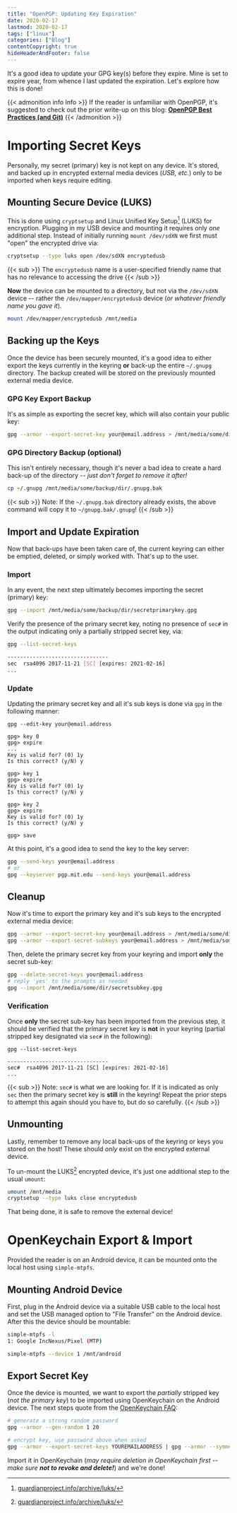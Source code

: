 ```yaml
---
title: "OpenPGP: Updating Key Expiration"
date: 2020-02-17
lastmod: 2020-02-17
tags: ["linux"]
categories: ["Blog"]
contentCopyright: true
hideHeaderAndFooter: false
---
```

It's a good idea to update your GPG key(s) before they expire. Mine is set to
expire year, from whence I last updated the expiration. Let's explore how this
is done!

<!--more-->

{{< admonition info Info >}}
If the reader is unfamiliar with OpenPGP, it's suggested to check out the prior
write-up on this blog: [**OpenPGP Best Practices (and Git)**](/post/gpg_best_practices_and_git/)
{{< /admonition >}}

# Importing Secret Keys

Personally, my secret (primary) key is not kept on any device. It's stored, and
backed up in encrypted external media devices (_USB, etc._) only to be imported
when keys require editing.

## Mounting Secure Device (LUKS)

This is done using `cryptsetup` and Linux Unified Key Setup[^1] (LUKS) for
encryption. Plugging in my USB device and mounting it requires only _one_
additional step. Instead of initially running `mount /dev/sdXN` we first must
"open" the encrypted drive via:

```bash
cryptsetup --type luks open /dev/sdXN encryptedusb
```

{{< sub >}}
The `encryptedusb` name is a user-specified friendly name that has
no relevance to accessing the drive
{{< /sub >}}

**Now** the device can be mounted to a directory, but not via the `/dev/sdXN` device
-- rather the `/dev/mapper/encryptedusb` device (_or whatever friendly name you
gave it_).

```bash
mount /dev/mapper/encryptedusb /mnt/media
```

## Backing up the Keys

Once the device has been securely mounted, it's a good idea to either export
the keys currently in the keyring **or** back-up the entire `~/.gnupg`
directory. The backup created will be stored on the previously mounted external
media device.

### GPG Key Export Backup

It's as simple as exporting the secret key, which will also contain your public
key:

```bash
gpg --armor --export-secret-key your@email.address > /mnt/media/some/dir/secretkey.gpg.bak
```

### GPG Directory Backup (optional)

This isn't entirely necessary, though it's never a bad idea to create a hard
back-up of the directory -- _just don't forget to remove it after!_

```bash
cp ~/.gnupg /mnt/media/some/backup/dir/.gnupg.bak
```

{{< sub >}}
Note: If the `~/.gnupg.bak` directory already exists, the above command will
copy it to `~/gnupg.bak/.gnupg`!
{{< /sub >}}

## Import and Update Expiration

Now that back-ups have been taken care of, the current keyring can either be
emptied, deleted, or simply worked with. That's up to the user.

### Import

In any event, the next step ultimately becomes importing the secret (primary)
key:

```bash
gpg --import /mnt/media/some/backup/dir/secretprimarykey.gpg
```

Verify the presence of the primary secret key, noting no presence of `sec#` in
the output indicating only a partially stripped secret key, via:

```bash
gpg --list-secret-keys

--------------------------------
sec  rsa4096 2017-11-21 [SC] [expires: 2021-02-16]
...
```

### Update

Updating the primary secret key and all it's sub keys is done via `gpg` in the
following manner:

```text
gpg --edit-key your@email.address

gpg> key 0
gpg> expire
...
Key is valid for? (0) 1y
Is this correct? (y/N) y

gpg> key 1
gpg> expire
Key is valid for? (0) 1y
Is this correct? (y/N) y

gpg> key 2
gpg> expire
Key is valid for? (0) 1y
Is this correct? (y/N) y

gpg> save
```

At this point, it's a good idea to send the key to the key server:

```bash
gpg --send-keys your@email.address
# or
gpg --keyserver pgp.mit.edu --send-keys your@email.address
```

## Cleanup

Now it's time to export the primary key and it's sub keys to the encrypted
external media device:

```bash
gpg --armor --export-secret-key your@email.address > /mnt/media/some/dir/secretkey.gpg
gpg --armor --export-secret-subkeys your@email.address > /mnt/media/some/dir/secretsubkey.gpg
```

Then, delete the primary secret key from your keyring and import **only** the
secret sub-key:

```bash
gpg --delete-secret-keys your@email.address
# reply 'yes' to the prompts as needed
gpg --import /mnt/media/some/dir/secretsubkey.gpg

```

### Verification

Once **only** the secret sub-key has been imported from the previous step, it
should be verified that the primary secret key is **not** in your keyring
(partial stripped key designated via `sec#` in the following):

```text
gpg --list-secret-keys

--------------------------------
sec#  rsa4096 2017-11-21 [SC] [expires: 2021-02-16]
...
```

{{< sub >}}
Note: `sec#` is what we are looking for. If it is indicated as only `sec` then
the primary secret key is **still** in the keyring! Repeat the prior steps to
attempt this again should you have to, but do so carefully.
{{< /sub >}}

## Unmounting

Lastly, remember to remove any local back-ups of the keyring or keys you stored
on the host! These should _only_ exist on the encrypted external device.

To un-mount the LUKS[^1] encrypted device, it's just one additional step to the
usual `umount`:

```bash
umount /mnt/media
cryptsetup --type luks close encryptedusb
```

That being done, it is safe to remove the external device!

# OpenKeychain Export & Import

Provided the reader is on an Android device, it can be mounted onto the local
host using `simple-mtpfs`.

## Mounting Android Device

First, plug in the Android device via a suitable USB cable to the local host and
set the USB managed option to "File Transfer" on the Android device. After this
the device should be mountable:

```bash
simple-mtpfs -l
1: Google IncNexus/Pixel (MTP)

simple-mtpfs --device 1 /mnt/android
```

## Export Secret Key

Once the device is mounted, we want to export the _partially_ stripped key (_not
the primary key_) to be imported using OpenKeychain on the Android device. The
next steps quote from the [OpenKeychain
FAQ](https://www.openkeychain.org/faq/#how-to-import-an-openkeychain-backup-with-gpg):

```bash
# generate a strong random password
gpg --armor --gen-random 1 20

# encrypt key, use password above when asked
gpg --armor --export-secret-keys YOUREMAILADDRESS | gpg --armor --symmetric --output /mnt/android/Downloads/mykey.sec.asc
```

Import it in OpenKeychain (_may require deletion in OpenKeychain first -- make
sure **not to revoke and delete!**_) and we're done!

[^1]: [guardianproject.info/archive/luks/](https://guardianproject.info/archive/luks/)
